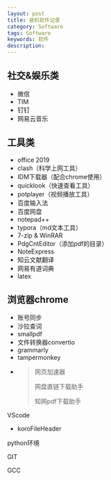 ```yaml
---
layout: post
title: 装机软件记录
category: Software
tags: Software
keywords: 软件
description:
---
```

## 社交&娱乐类

* 微信
* TIM
* 钉钉
* 网易云音乐

## 工具类

* office 2019
* clash（科学上网工具）
* IDM下载器（配合chrome使用）
* quicklook（快速查看工具）
* potplayer（视频播放工具）
* 百度输入法
* 百度网盘
* notepad++
* typora（md文本工具）
* 7-zip & WinRAR
* PdgCntEditor（添加pdf的目录）
* NoteExpress
* 知云文献翻译
* 网易有道词典
* latex

## 浏览器chrome

* 账号同步
* 沙拉查词
* smallpdf
* 文件转换器convertio
* grammarly
* tampermonkey
* > 网页加速器
  >
  > 网盘直链下载助手
  >
  > 知网pdf下载助手
  >

VScode

* koroFileHeader

python环境

GIT

GCC
